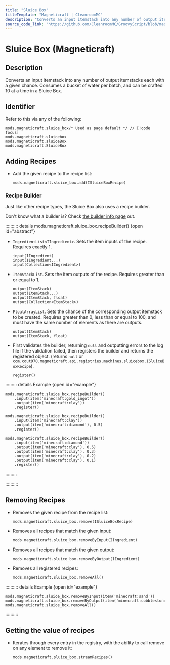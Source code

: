 ```yaml
---
title: "Sluice Box"
titleTemplate: "Magneticraft | CleanroomMC"
description: "Converts an input itemstack into any number of output itemstacks each with a given chance. Consumes a bucket of water per batch, and can be crafted 10 at a time in a Sluice Box."
source_code_link: "https://github.com/CleanroomMC/GroovyScript/blob/master/src/main/java/com/cleanroommc/groovyscript/compat/mods/magneticraft/SluiceBox.java"
---
```


# Sluice Box (Magneticraft)

## Description

Converts an input itemstack into any number of output itemstacks each with a given chance. Consumes a bucket of water per batch, and can be crafted 10 at a time in a Sluice Box.

## Identifier

Refer to this via any of the following:

```groovy:no-line-numbers {1}
mods.magneticraft.sluice_box/* Used as page default */ // [!code focus]
mods.magneticraft.sluicebox
mods.magneticraft.sluiceBox
mods.magneticraft.SluiceBox
```


## Adding Recipes

- Add the given recipe to the recipe list:

    ```groovy:no-line-numbers
    mods.magneticraft.sluice_box.add(ISluiceBoxRecipe)
    ```


### Recipe Builder

Just like other recipe types, the Sluice Box also uses a recipe builder.

Don't know what a builder is? Check [the builder info page](../../getting_started/builder.md) out.

:::::::::: details mods.magneticraft.sluice_box.recipeBuilder() {open id="abstract"}
- `IngredientList<IIngredient>`. Sets the item inputs of the recipe. Requires exactly 1.

    ```groovy:no-line-numbers
    input(IIngredient)
    input(IIngredient...)
    input(Collection<IIngredient>)
    ```

- `ItemStackList`. Sets the item outputs of the recipe. Requires greater than or equal to 1.

    ```groovy:no-line-numbers
    output(ItemStack)
    output(ItemStack...)
    output(ItemStack, float)
    output(Collection<ItemStack>)
    ```

- `FloatArrayList`. Sets the chance of the corresponding output itemstack to be created. Requires greater than 0, less than or equal to 100, and must have the same number of elements as there are outputs.

    ```groovy:no-line-numbers
    output(ItemStack)
    output(ItemStack, float)
    ```

- First validates the builder, returning `null` and outputting errors to the log file if the validation failed, then registers the builder and returns the registered object. (returns `null` or `com.cout970.magneticraft.api.registries.machines.sluicebox.ISluiceBoxRecipe`).

    ```groovy:no-line-numbers
    register()
    ```

::::::::: details Example {open id="example"}
```groovy:no-line-numbers
mods.magneticraft.sluice_box.recipeBuilder()
    .input(item('minecraft:gold_ingot'))
    .output(item('minecraft:clay'))
    .register()

mods.magneticraft.sluice_box.recipeBuilder()
    .input(item('minecraft:clay'))
    .output(item('minecraft:diamond'), 0.5)
    .register()

mods.magneticraft.sluice_box.recipeBuilder()
    .input(item('minecraft:diamond'))
    .output(item('minecraft:clay'), 0.5)
    .output(item('minecraft:clay'), 0.3)
    .output(item('minecraft:clay'), 0.2)
    .output(item('minecraft:clay'), 0.1)
    .register()
```

:::::::::

::::::::::

## Removing Recipes

- Removes the given recipe from the recipe list:

    ```groovy:no-line-numbers
    mods.magneticraft.sluice_box.remove(ISluiceBoxRecipe)
    ```

- Removes all recipes that match the given input:

    ```groovy:no-line-numbers
    mods.magneticraft.sluice_box.removeByInput(IIngredient)
    ```

- Removes all recipes that match the given output:

    ```groovy:no-line-numbers
    mods.magneticraft.sluice_box.removeByOutput(IIngredient)
    ```

- Removes all registered recipes:

    ```groovy:no-line-numbers
    mods.magneticraft.sluice_box.removeAll()
    ```

:::::::::: details Example {open id="example"}
```groovy:no-line-numbers
mods.magneticraft.sluice_box.removeByInput(item('minecraft:sand'))
mods.magneticraft.sluice_box.removeByOutput(item('minecraft:cobblestone'))
mods.magneticraft.sluice_box.removeAll()
```

::::::::::

## Getting the value of recipes

- Iterates through every entry in the registry, with the ability to call remove on any element to remove it:

    ```groovy:no-line-numbers
    mods.magneticraft.sluice_box.streamRecipes()
    ```
